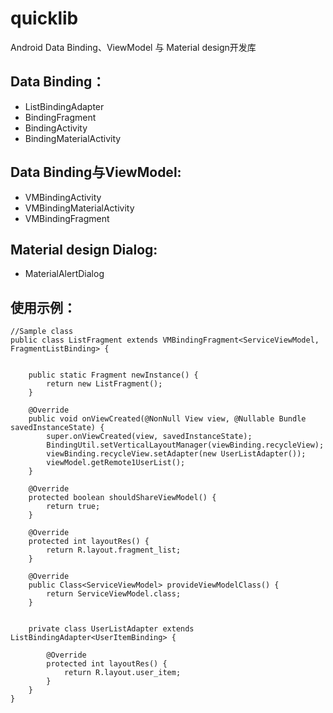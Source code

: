 # quicklib
Android Data Binding、ViewModel 与 Material design开发库

## Data Binding：
* ListBindingAdapter
* BindingFragment
* BindingActivity
* BindingMaterialActivity
## Data Binding与ViewModel:
* VMBindingActivity
* VMBindingMaterialActivity
* VMBindingFragment
## Material design Dialog:
* MaterialAlertDialog

## 使用示例：
```
//Sample class
public class ListFragment extends VMBindingFragment<ServiceViewModel, FragmentListBinding> {


    public static Fragment newInstance() {
        return new ListFragment();
    }

    @Override
    public void onViewCreated(@NonNull View view, @Nullable Bundle savedInstanceState) {
        super.onViewCreated(view, savedInstanceState);
        BindingUtil.setVerticalLayoutManager(viewBinding.recycleView);
        viewBinding.recycleView.setAdapter(new UserListAdapter());
        viewModel.getRemote1UserList();
    }

    @Override
    protected boolean shouldShareViewModel() {
        return true;
    }

    @Override
    protected int layoutRes() {
        return R.layout.fragment_list;
    }

    @Override
    public Class<ServiceViewModel> provideViewModelClass() {
        return ServiceViewModel.class;
    }


    private class UserListAdapter extends ListBindingAdapter<UserItemBinding> {

        @Override
        protected int layoutRes() {
            return R.layout.user_item;
        }
    }
}


